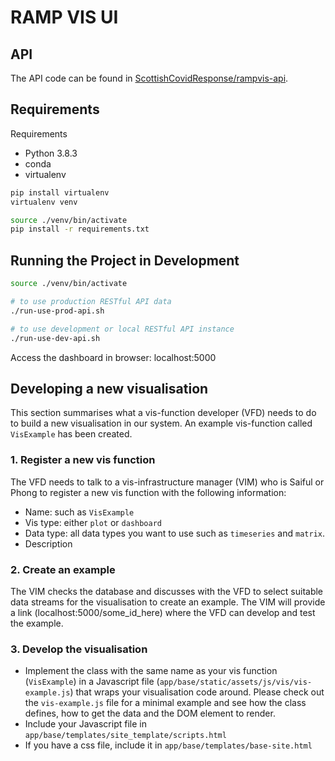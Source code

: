 # RAMP VIS UI

## API 

The API code can be found in [ScottishCovidResponse/rampvis-api](https://github.com/ScottishCovidResponse/rampvis-api).

## Requirements

Requirements
- Python 3.8.3
- conda 
- virtualenv

```bash
pip install virtualenv
virtualenv venv

source ./venv/bin/activate
pip install -r requirements.txt
```

## Running the Project in Development

```bash
source ./venv/bin/activate

# to use production RESTful API data
./run-use-prod-api.sh

# to use development or local RESTful API instance
./run-use-dev-api.sh

```

Access the dashboard in browser: localhost:5000

## Developing a new visualisation
This section summarises what a vis-function developer (VFD) needs to do to build a new visualisation in our system. An example vis-function called `VisExample` has been created.

### 1. Register a new vis function
The VFD needs to talk to a vis-infrastructure manager (VIM) who is Saiful or Phong to register a new vis function with the following information:
- Name: such as `VisExample`
- Vis type: either `plot` or `dashboard`
- Data type: all data types you want to use such as `timeseries` and `matrix`.
- Description

### 2. Create an example
The VIM checks the database and discusses with the VFD to select suitable data streams for the visualisation to create an example. The VIM will provide a link (localhost:5000/some_id_here) where the VFD can develop and test the example.

### 3. Develop the visualisation
- Implement the class with the same name as your vis function (`VisExample`) in a Javascript file (`app/base/static/assets/js/vis/vis-example.js`) that wraps your visualisation code around. Please check out the `vis-example.js` file for a minimal example and see how the class defines, how to get the data and the DOM element to render.
- Include your Javascript file in `app/base/templates/site_template/scripts.html`
- If you have a css file, include it in `app/base/templates/base-site.html`
